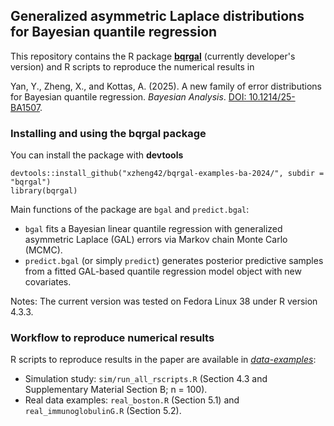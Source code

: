 ## Generalized asymmetric Laplace distributions for Bayesian quantile regression

This repository contains the R package [**bqrgal**](https://github.com/xzheng42/bqrgal-examples-ba-2024/tree/main/bqrgal) (currently developer's version) 
and R scripts to reproduce the numerical results in

Yan, Y., Zheng, X., and Kottas, A. (2025). A new family of error distributions for Bayesian quantile regression. *Bayesian Analysis*. [DOI: 10.1214/25-BA1507](https://doi.org/10.1214/25-BA1507).

### Installing and using the **bqrgal** package

You can install the package with **devtools**
```
devtools::install_github("xzheng42/bqrgal-examples-ba-2024/", subdir = "bqrgal")
library(bqrgal)
```

Main functions of the package are `bgal` and `predict.bgal`:

- `bgal` fits a Bayesian linear quantile regression with generalized asymmetric Laplace (GAL) errors via Markov chain Monte Carlo (MCMC).
- `predict.bgal` (or simply `predict`) generates posterior predictive samples from a fitted GAL-based quantile regression model object with new covariates.

Notes: The current version was tested on Fedora Linux 38 under R version 4.3.3.

### Workflow to reproduce numerical results

R scripts to reproduce results in the paper are available in 
[*data-examples*](https://github.com/xzheng42/bqrgal-examples-ba-2024/tree/main/data-examples):

- Simulation study: `sim/run_all_rscripts.R` (Section 4.3 and Supplementary Material Section B; n = 100).
- Real data examples: `real_boston.R` (Section 5.1) and `real_immunoglobulinG.R` (Section 5.2).
